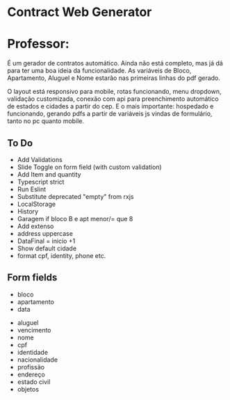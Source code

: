 # Contract Web Generator

# Professor:

É um gerador de contratos automático. Ainda não está completo, mas já dá para ter uma boa ideia da funcionalidade.
As variáveis de Bloco, Apartamento, Aluguel e Nome estarão nas primeiras linhas do pdf gerado.

O layout está responsivo para mobile, rotas funcionando, menu dropdown, validação customizada, conexão com api para preenchimento automático de estados e cidades a partir do cep.
E o mais importante: hospedado e funcionando, gerando pdfs a partir de variáveis js vindas de formulário, tanto no pc quanto mobile.

## To Do
* Add Validations
* Slide Toggle on form field (with custom validation)
* Add Item and quantity
* Typescript strict
* Run Eslint
* Substitute deprecated "empty" from rxjs
* LocalStorage
* History
* Garagem if bloco B e apt menor/= que 8
* Add extenso
* address uppercase
* DataFinal = inicio +1
* Show default cidade
* format cpf, identity, phone etc.


## Form fields
* bloco
* apartamento
* data
<!-- * duracao -->
* aluguel
* vencimento
* nome
* cpf
* identidade
* nacionalidade
* profissão
* endereço
* estado civil
* objetos


